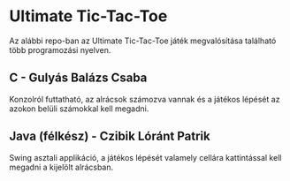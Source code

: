 # Ultimate Tic-Tac-Toe

Az alábbi repo-ban az Ultimate Tic-Tac-Toe játék megvalósítása található több programozási nyelven.

## C - Gulyás Balázs Csaba
Konzolról futtatható, az alrácsok számozva vannak és a játékos lépését az azokon belüli számokkal kell megadni.

## Java (félkész) - Czibik Lóránt Patrik
Swing asztali applikáció, a játékos lépését valamely cellára kattintással kell megadni a kijelölt alrácsban.